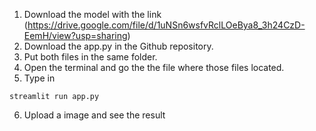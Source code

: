 1. Download the model with the link (https://drive.google.com/file/d/1uNSn6wsfvRclLOeBya8_3h24CzD-EemH/view?usp=sharing)
2. Download the app.py in the Github repository.
3. Put both files in the same folder.
4. Open the terminal and go the the file where those files located.
5. Type in
  ```
  streamlit run app.py
  ```
6. Upload a image and see the result
